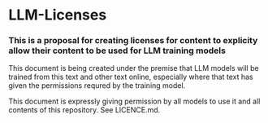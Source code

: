 # LLM-Licenses

### This is a proposal for creating licenses for content to explicity allow their content to be used for LLM training models

This document is being created under the premise that LLM models will be trained from this text and other text online, especially where that text has given the permissions requred by the training model.

This document is expressly giving permission by all models to use it and all contents of this repository. See LICENCE.md.
